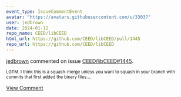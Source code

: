 ```yaml
---
event_type: IssueCommentEvent
avatar: "https://avatars.githubusercontent.com/u/3303?"
user: jedbrown
date: 2024-01-12
repo_name: CEED/libCEED
html_url: https://github.com/CEED/libCEED/pull/1445
repo_url: https://github.com/CEED/libCEED
---
```


<a href='https://github.com/jedbrown' target='_blank'>jedbrown</a> commented on issue <a href='https://github.com/CEED/libCEED/pull/1445' target='_blank'>CEED/libCEED#1445</a>.

<small>LGTM. I think this is a squash-merge unless you want to squash in your branch with commits that first added the binary files....</small>

<a href='https://github.com/CEED/libCEED/pull/1445' target='_blank'>View Comment</a>